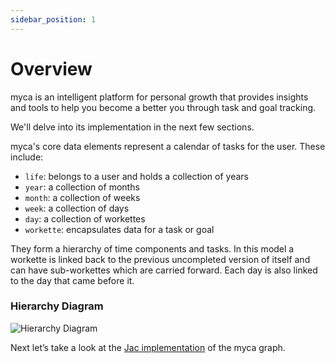 ```yaml
---
sidebar_position: 1
---
```


# Overview

myca is an intelligent platform for personal growth that provides insights and tools to help you become a better you through task and goal tracking.

We'll delve into its implementation in the next few sections.

myca's core data elements represent a calendar of tasks for the user. These include:

- `life`: belongs to a user and holds a collection of years
- `year`: a collection of months
- `month`: a collection of weeks
- `week`: a collection of days
- `day`: a collection of workettes
- `workette`: encapsulates data for a task or goal

They form a hierarchy of time components and tasks. In this model a workette is linked back to the previous uncompleted version of itself and can have sub-workettes which are carried forward. Each day is also linked to the day that came before it.

### Hierarchy Diagram

![Hierarchy Diagram](/img/tutorial/myca-a-jaseci-product/myca_hierarchy_diagram.png)

Next let’s take a look at the [Jac implementation](/docs/myca-a-jaseci-product/data-model) of the myca graph.